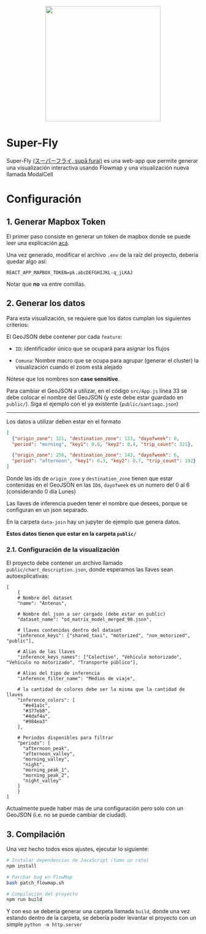 <p align="center">
  <img height="300" src="https://vignette.wikia.nocookie.net/jojo/images/1/14/Super_Fly.png/revision/latest?cb=20160627082522&path-prefix=es">
</p>

# Super-Fly

Super-Fly [(スーパーフライ, supā furai)](https://jojo.fandom.com/es/wiki/Super_Fly) es una web-app que permite generar una visualización interactiva usando Flowmap
y una visualización nueva llamada ModalCell

# Configuración

## 1. Generar Mapbox Token

El primer paso consiste en generar un token de mapbox donde se
puede leer una explicación [acá](https://docs.mapbox.com/help/how-mapbox-works/access-tokens/).

Una vez generado, modificar el archivo `.env` de la raíz del proyecto,
debería quedar algo así:
```
REACT_APP_MAPBOX_TOKEN=pk.abcDEFGHIJKL-q_jLKAJ
```
Notar que **no** va entre comillas.

## 2. Generar los datos

Para esta visualización, se requiere que los datos cumplan los siguientes criterios:

El GeoJSON debe contener por cada `feature`:

* `ID`: identificador único que se ocupará para asignar los flujos

* `Comuna`: Nombre macro que se ocupa para agrupar (generar el cluster) 
la visualización cuando el zoom está alejado

Nótese que los nombres son **case sensitive**.

Para cambiar el GeoJSON a utilizar, en el código `src/App.js` línea 33
se debe colocar el nombre del GeoJSON (y este debe estar guardado en
`public/`). Siga el ejemplo con el ya existente (`public/santiago.json`)

---

Los datos a utilizar deben estar en el formato
```json
[
  {"origin_zone": 321, "destination_zone": 123, "dayofweek": 0,
  "period": "morning", "key1": 0.6, "key2": 0.4, "trip_count": 321},

  {"origin_zone": 256, "destination_zone": 143, "dayofweek": 6,
  "period": "afternoon", "key1": 0.3, "key2": 0.7, "trip_count": 192}
]
```
Donde las ids de `origin_zone` y `destination_zone` tienen que estar contenidas
en el GeoJSON en las `ID`s, `dayofweek` es un numero del 0 al 6 (considerando 0 día Lunes)

Las llaves de inferencia pueden tener el nombre que desees, porque se configuran
en un json separado.

En la carpeta `data-join` hay un jupyter de ejemplo que genera datos.

**Estos datos tienen que estar en la carpeta `public/`**

### 2.1. Configuración de la visualización

El proyecto debe contener un archivo llamado `public/chart_description.json`,
donde esperamos las llaves sean autoexplicativas:
```
[
    {
    # Nombre del dataset
    "name": "Antenas", 

    # Nombre del json a ser cargado (debe estar en public)
    "dataset_name": "od_matrix_model_merged_90.json", 

    # llaves contenidas dentro del dataset
    "inference_keys": ["shared_taxi", "motorized", "non_motorized", "public"], 

    # Alias de las llaves
    "inference_keys_names": ["Colectivo", "Vehículo motorizado", "Vehículo no motorizado", "Transporte público"], 

    # Alias del tipo de inferencia
    "inference_filter_name": "Medios de viaje", 

    # la cantidad de colores debe ser la misma que la cantidad de llaves
    "inference_colors": [ 
      "#e41a1c",
      "#377eb8",
      "#4daf4a",
      "#984ea3"
    ],

    # Periodos disponibles para filtrar
    "periods": [
      "afternoon_peak",
      "afternoon_valley",
      "morning_valley",
      "night",
      "morning_peak_1",
      "morning_peak_2",
      "night_valley"
    ]
	}
]
```

Actualmente puede haber más de una configuración pero solo con un GeoJSON
(i.e. no se puede cambiar de ciudad).

## 3. Compilación

Una vez hecho todos esos ajustes, ejecutar lo siguiente:
```bash
# Instalar dependencias de JavaScript (toma un rato)
npm install

# Parchar bug en FlowMap
bash patch_flowmap.sh

# Compilación del proyecto
npm run build
```

Y con eso se debería generar una carpeta llamada `build`,
donde una vez estando dentro de la carpeta,
se debería poder levantar el proyecto con un simple `python -m http.server`
